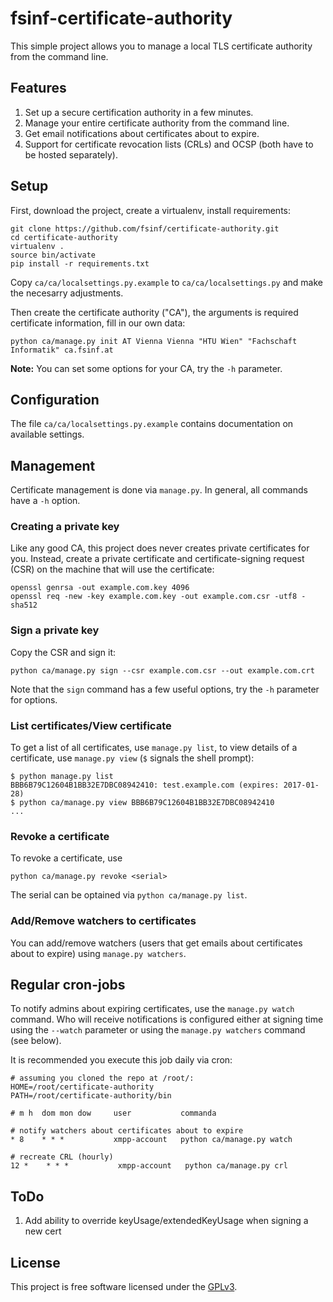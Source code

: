 # fsinf-certificate-authority

This simple project allows you to manage a local TLS certificate authority from the command line.

## Features

1. Set up a secure certification authority in a few minutes.
2. Manage your entire certificate authority from the command line.
3. Get email notifications about certificates about to expire.
4. Support for certificate revocation lists (CRLs) and OCSP (both have to be hosted separately).

## Setup

First, download the project, create a virtualenv, install requirements:

```
git clone https://github.com/fsinf/certificate-authority.git
cd certificate-authority
virtualenv .
source bin/activate
pip install -r requirements.txt
```

Copy ``ca/ca/localsettings.py.example`` to ``ca/ca/localsettings.py`` and make
the necesarry adjustments. 

Then create the certificate authority ("CA"), the arguments is required certificate information,
fill in our own data:

```
python ca/manage.py init AT Vienna Vienna "HTU Wien" "Fachschaft Informatik" ca.fsinf.at
```

**Note:** You can set some options for your CA, try the ``-h`` parameter.

## Configuration

The file ``ca/ca/localsettings.py.example`` contains documentation on available settings.

## Management

Certificate management is done via ``manage.py``. In general, all commands have a ``-h`` option.

### Creating a private key

Like any good CA, this project does never creates private certificates for you. Instead, create a
private certificate and certificate-signing request (CSR) on the machine that will use the
certificate:

```
openssl genrsa -out example.com.key 4096
openssl req -new -key example.com.key -out example.com.csr -utf8 -sha512
```

### Sign a private key

Copy the CSR and sign it:

```
python ca/manage.py sign --csr example.com.csr --out example.com.crt
```

Note that the ``sign`` command has a few useful options, try the ``-h`` parameter for options.

### List certificates/View certificate

To get a list of all certificates, use ``manage.py list``, to view details of a certificate,
use ``manage.py view`` (``$`` signals the shell prompt):

```
$ python manage.py list
BBB6B79C12604B1BB32E7DBC08942410: test.example.com (expires: 2017-01-28)
$ python ca/manage.py view BBB6B79C12604B1BB32E7DBC08942410
...
```

### Revoke a certificate

To revoke a certificate, use

```
python ca/manage.py revoke <serial>
```

The serial can be optained via ``python ca/manage.py list``.

### Add/Remove watchers to certificates

You can add/remove watchers (users that get emails about certificates about to
expire) using ``manage.py watchers``.

## Regular cron-jobs

To notify admins about expiring certificates, use the ``manage.py watch`` command. Who will receive
notifications is configured either at signing time using the ``--watch`` parameter or using the
``manage.py watchers`` command (see below).

It is recommended you execute this job daily via cron:

```
# assuming you cloned the repo at /root/:
HOME=/root/certificate-authority
PATH=/root/certificate-authority/bin

# m h  dom mon dow     user           commanda

# notify watchers about certificates about to expire
* 8    * * *           xmpp-account   python ca/manage.py watch

# recreate CRL (hourly)
12 *    * * *           xmpp-account   python ca/manage.py crl
```

## ToDo

1. Add ability to override keyUsage/extendedKeyUsage when signing a new cert

## License

This project is free software licensed under the [GPLv3](http://www.gnu.org/licenses/gpl.txt).
